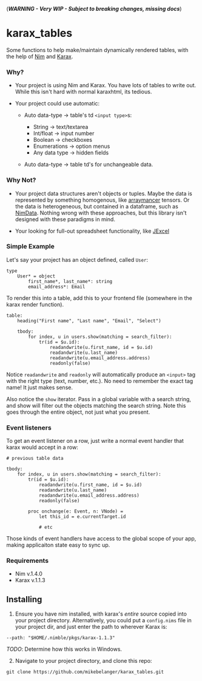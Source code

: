 (***WARNING - Very WIP - Subject to breaking changes, missing docs***)

# karax_tables
Some functions to help make/maintain dynamically rendered tables, with the help of [Nim](https://nim-lang.org/) and [Karax](https://github.com/pragmagic/karax).

### Why?

* Your project is using Nim and Karax.  You have lots of tables to write out.  While this isn't hard with normal karaxhtml, its tedious.

* Your project could use automatic:
    + Auto data-type -> table's td `<input type>`s:
        * String -> text/textarea
        * Int/float -> input number
        * Boolean -> checkboxes
        * Enumerations -> option menus
        * Any data type -> hidden fields

    + Auto data-type -> table td's for unchangeable data.

### Why Not?

* Your project data structures aren't objects or tuples. Maybe the data is represented by something homogenous, like [arraymancer](https://github.com/mratsim/Arraymancer) tensors.  Or the data is heterogeneous, but contained in a dataframe, such as [NimData](https://github.com/bluenote10/NimData).  Nothing wrong with these approaches, but this library isn't designed with these paradigms in mind.

* Your looking for full-out spreadsheet functionality, like [JExcel](https://bossanova.uk/jexcel/v3/)

### Simple Example

Let's say your project has an object defined, called `User`:

```
type
    User* = object
        first_name*, last_name*: string
        email_address*: Email
```

To render this into a table, add this to your frontend file (somewhere in the karax render function).

```nimrod
table:
    heading("First name", "Last name", "Email", "Select")

    tbody:
        for index, u in users.show(matching = search_filter):
            tr(id = $u.id):
                readandwrite(u.first_name, id = $u.id)
                readandwrite(u.last_name)
                readandwrite(u.email_address.address)
                readonly(false)
```

Notice `readandwrite` and `readonly` will automatically produce an `<input>` tag with the right type (text, number, etc.).  No need to remember the exact tag name!  It just makes sense.

Also notice the `show` iterator.  Pass in a global variable with a search string, and show will filter out the objects matching the search string.  Note this goes through the entire object, not just what you present.

### Event listeners

To get an event listener on a row, just write a normal event handler that karax would accept in a row:

```nimrodw
# previous table data

tbody:
    for index, u in users.show(matching = search_filter):
        tr(id = $u.id):
            readandwrite(u.first_name, id = $u.id)
            readandwrite(u.last_name)
            readandwrite(u.email_address.address)
            readonly(false)

        proc onchange(e: Event, n: VNode) =
            let this_id = e.currentTarget.id

            # etc
```
Those kinds of event handlers have access to the global scope of your app, making applicaiton state easy to sync up.

### Requirements

* Nim v.1.4.0
* Karax v.1.1.3

## Installing
1.  Ensure you have nim installed, with karax's *entire* source copied into your project directory.  Alternatively, you could put a `config.nims` file in your project dir, and just enter the path to wherever Karax is:
```
--path: "$HOME/.nimble/pkgs/karax-1.1.3"
```
*TODO*: Determine how this works in Windows.

2.  Navigate to your project directory, and clone this repo:
```
git clone https://github.com/mikebelanger/karax_tables.git
```